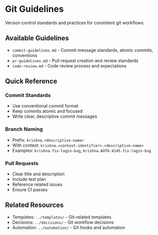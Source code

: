# Git Guidelines

Version control standards and practices for consistent git workflows.

## Available Guidelines

- `commit-guidelines.md` - Commit message standards, atomic commits, conventions
- `pr-guidelines.md` - Pull request creation and review standards
- `code-review.md` - Code review process and expectations

## Quick Reference

### Commit Standards

- Use conventional commit format
- Keep commits atomic and focused
- Write clear, descriptive commit messages

### Branch Naming

- Prefix: `krishna.<descriptive-name>`
- With context: `krishna.<context-identifier>.<descriptive-name>`
- Examples: `krishna.fix-login-bug`, `krishna.AUTO-4145.fix-login-bug`

### Pull Requests

- Clear title and description
- Include test plan
- Reference related issues
- Ensure CI passes

## Related Resources

- Templates: `../templates/` - Git-related templates
- Decisions: `../decisions/` - Git workflow decisions
- Automation: `../automation/` - Git hooks and automation
